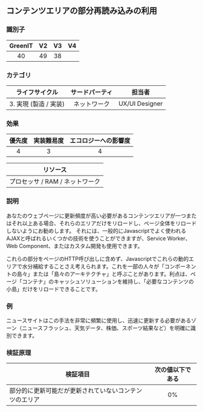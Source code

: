 ## コンテンツエリアの部分再読み込みの利用

### 識別子

| GreenIT |  V2  |  V3  |  V4  |
|:-------:|:----:|:----:|:----:|
|  40    |  49 | 38  |      |

### カテゴリ

| ライフサイクル |  サードパーティ  |  担当者  |
|:---------:|:----:|:----:|
| 3. 実現 (製造 / 実装) | ネットワーク | UX/UI Designer |

### 効果

| 優先度 |      実装難易度       |  エコロジーへの影響度    |
|:-------------------:|:-------------------------:|:---------------------:|
| 4 | 3 | 4 |

|リソース                                      |
|:----------------------------------------------------------:|
| プロセッサ  / RAM / ネットワーク   |

### 説明

あなたのウェブページに更新頻度が高い必要があるコンテンツエリアが一つまたはそれ以上ある場合、それらのエリアだけをリロードし、ページ全体をリロードしないようにお勧めします。
それには、一般的にJavascriptでよく使われるAJAXと呼ばれるいくつかの技術を使うことができますが、Service Worker、Web Component、またはカスタム開発も使用できます。

これらの部分をページのHTTP呼び出しに含めず、Javascriptでこれらの動的エリアで水分補給することさえ考えられます。これを一部の人々が「コンポーネントの島々」または「島々のアーキテクチャ」と呼ぶことがあります。利点は、ページ「コンテナ」のキャッシュソリューションを維持し、「必要なコンテンツの小島」だけをリロードできることです。

### 例

ニュースサイトはこの手法を非常に頻繁に使用し、迅速に更新する必要があるゾーン（ニュースフラッシュ、天気データ、株価、スポーツ結果など）を明確に識別できます。

### 検証原理

| 検証項目     | 次の値以下である   |  
|-------------------|:-------------------------:|
| 部分的に更新可能だが更新されていないコンテンツのエリア  | 0%  |

